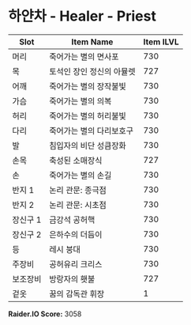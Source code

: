#  하얀차 -  Healer -  Priest

| Slot | Item Name | Item ILVL |
|------|-----------|-----------|
| 머리 | 죽어가는 별의 면사포 | 730 |
| 목 | 토석인 장인 정신의 아뮬렛 | 727 |
| 어깨 | 죽어가는 별의 장작불빛 | 730 |
| 가슴 | 죽어가는 별의 의복 | 730 |
| 허리 | 죽어가는 별의 허리불빛 | 730 |
| 다리 | 죽어가는 별의 다리보호구 | 730 |
| 발 | 침입자의 비단 성큼장화 | 730 |
| 손목 | 축성된 소매장식 | 727 |
| 손 | 죽어가는 별의 손길 | 730 |
| 반지 1 | 논리 관문: 종극점 | 730 |
| 반지 2 | 논리 관문: 시초점 | 730 |
| 장신구 1 | 금강석 공허핵 | 730 |
| 장신구 2 | 은하수의 더듬이 | 730 |
| 등 | 레시 붕대 | 730 |
| 주장비 | 공허유리 크리스 | 730 |
| 보조장비 | 방랑자의 횃불 | 727 |
| 겉옷 | 꿈의 감독관 휘장 | 1 |

**Raider.IO Score:** 3058

